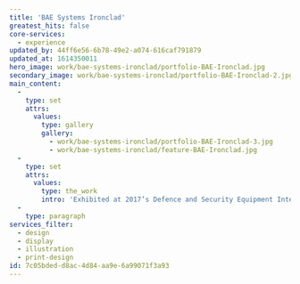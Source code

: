 ```yaml
---
title: 'BAE Systems Ironclad'
greatest_hits: false
core-services:
  - experience
updated_by: 44ff6e56-6b78-49e2-a074-616caf791879
updated_at: 1614350011
hero_image: work/bae-systems-ironclad/portfolio-BAE-Ironclad.jpg
secondary_image: work/bae-systems-ironclad/portfolio-BAE-Ironclad-2.jpg
main_content:
  -
    type: set
    attrs:
      values:
        type: gallery
        gallery:
          - work/bae-systems-ironclad/portfolio-BAE-Ironclad-3.jpg
          - work/bae-systems-ironclad/feature-BAE-Ironclad.jpg
  -
    type: set
    attrs:
      values:
        type: the_work
        intro: 'Exhibited at 2017’s Defence and Security Equipment International conference in London, BAE Systems’ Ironclad is a small unmanned ground vehicle designed to take on dangerous jobs that soldiers would normally face. We were delighted to produce a series of illustrated technical drawings and posters which showcased the extraordinary potential that Ironclad possesses. The technical drawings were an extremely effective way of visualising Ironclad’s adaptability, whilst the copy content of our posters successfully communicated the stats behind the impressive machine.'
  -
    type: paragraph
services_filter:
  - design
  - display
  - illustration
  - print-design
id: 7c05bded-d8ac-4d84-aa9e-6a99071f3a93
---
```

